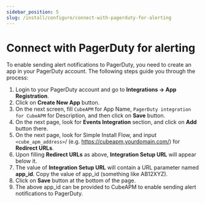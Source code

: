 ```yaml
---
sidebar_position: 5
slug: /install/configure/connect-with-pagerduty-for-alerting
---
```


# Connect with PagerDuty for alerting

To enable sending alert notifications to PagerDuty, you need to create an app in your PagerDuty account. The following steps guide you through the process:

1. Login to your PagerDuty account and go to **Integrations → App Registration**.
2. Click on **Create New App** button.
3. On the next screen, fill `CubeAPM` for App Name, `PagerDuty integration for CubeAPM` for Description, and then click on **Save** button.
4. On the next page, look for **Events Integration** section, and click on **Add** button there.
5. On the next page, look for Simple Install Flow, and input `<cube_apm_address>`/ (e.g. https://cubeapm.yourdomain.com/) for **Redirect URLs**.
6. Upon filling **Redirect URLs** as above, **Integration Setup URL** will appear below it.
7. The value of **Integration Setup URL** will contain a URL parameter named **app_id**. Copy the value of app_id (something like AB12XYZ).
8. Click on **Save** button at the bottom of the page.
9. The above app_id can be provided to CubeAPM to enable sending alert notifications to PagerDuty.
